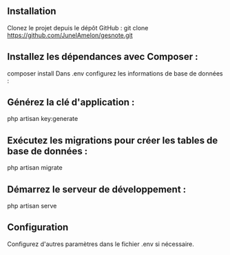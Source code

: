 ## Installation
Clonez le projet depuis le dépôt GitHub :
git clone https://github.com/JunelAmelon/gesnote.git


## Installez les dépendances avec Composer :
composer install
Dans  .env  configurez les informations de base de données :

## Générez la clé d'application :
php artisan key:generate

## Exécutez les migrations pour créer les tables de base de données :
php artisan migrate

## Démarrez le serveur de développement :

php artisan serve

## Configuration
Configurez d'autres paramètres dans le fichier .env si nécessaire.